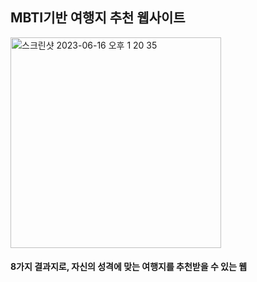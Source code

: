 ## MBTI기반 여행지 추천 웹사이트



<img width="337" alt="스크린샷 2023-06-16 오후 1 20 35" src="https://github.com/da-hye0/trav_summer/assets/60743139/b1a7133c-16bd-4978-bc8b-ff796ac6a3f8">



#### 8가지 결과지로, 자신의 성격에 맞는 여행지를 추천받을 수 있는 웹
